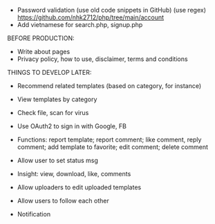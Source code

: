- Password validation (use old code snippets in GitHub) (use regex)
https://github.com/nhk2712/php/tree/main/account
- Add vietnamese for search.php, signup.php

BEFORE PRODUCTION:
- Write about pages
- Privacy policy, how to use, disclaimer, terms and conditions

THINGS TO DEVELOP LATER:

- Recommend related templates (based on category, for instance)
- View templates by category
- Check file, scan for virus

- Use OAuth2 to sign in with Google, FB

- Functions: report template; report comment; like comment, reply comment; add template to favorite;
    edit comment; delete comment
- Allow user to set status msg

- Insight: view, download, like, comments
- Allow uploaders to edit uploaded templates
- Allow users to follow each other
- Notification
